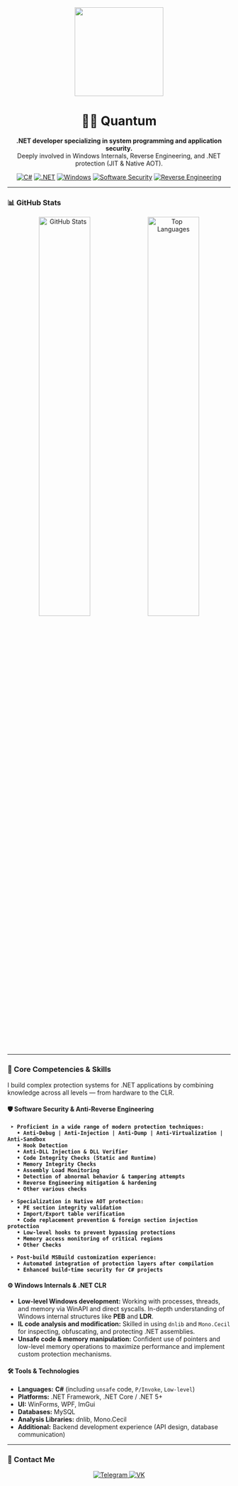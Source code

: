 <div align="center">
  <img src="https://media.giphy.com/media/du3J3cXyzhj75IOgvA/giphy.gif" width="200" height="200">
  <h1>👨‍💻 Quantum</h1>
  <p>
    <strong>.NET developer specializing in system programming and application security.</strong>
    <br>
    Deeply involved in Windows Internals, Reverse Engineering, and .NET protection (JIT & Native AOT).
  </p>
  <p align="center">
    <a href="#"><img alt="C#" src="https://img.shields.io/badge/C%23-239120?style=for-the-badge&logo=c-sharp&logoColor=white"></a>
    <a href="#"><img alt=".NET" src="https://img.shields.io/badge/.NET-512BD4?style=for-the-badge&logo=dotnet&logoColor=white"></a>
    <a href="#"><img alt="Windows" src="https://img.shields.io/badge/Windows_Internals-0078D6?style=for-the-badge&logo=windows&logoColor=white"></a>
    <a href="#"><img alt="Software Security" src="https://img.shields.io/badge/Software%20Security-white?style=for-the-badge"></a>
    <a href="#"><img alt="Reverse Engineering" src="https://img.shields.io/badge/Reverse%20Engineering-black?style=for-the-badge"></a>
  </p>
</div>

---

### 📊 GitHub Stats

<p align="center">
  <img src="https://github-readme-stats.vercel.app/api?username=Quantum54554545&show_icons=true&theme=radical&rank_icon=github" alt="GitHub Stats" width="48%">
  <img src="https://github-readme-stats.vercel.app/api/top-langs/?username=Quantum54554545&layout=compact&theme=radical" alt="Top Languages" width="48%">
</p>

---

### 🚀 Core Competencies & Skills

I build complex protection systems for .NET applications by combining knowledge across all levels — from hardware to the CLR.

#### **🛡️ Software Security & Anti-Reverse Engineering**
**` ➤ Proficient in a wide range of modern protection techniques:`**  
**`   • Anti-Debug | Anti-Injection | Anti-Dump | Anti-Virtualization | Anti-Sandbox`**  
**`   • Hook Detection`**  
**`   • Anti-DLL Injection & DLL Verifier`**  
**`   • Code Integrity Checks (Static and Runtime)`**  
**`   • Memory Integrity Checks`**  
**`   • Assembly Load Monitoring`**  
**`   • Detection of abnormal behavior & tampering attempts`**  
**`   • Reverse Engineering mitigation & hardening`**  
**`   • Other various checks`**

**` ➤ Specialization in Native AOT protection:`**  
**`   • PE section integrity validation`**  
**`   • Import/Export table verification`**  
**`   • Code replacement prevention & foreign section injection protection`**  
**`   • Low-level hooks to prevent bypassing protections`**  
**`   • Memory access monitoring of critical regions`**  
**`   • Other Checks`**

**` ➤ Post-build MSBuild customization experience:`**  
**`   • Automated integration of protection layers after compilation`**  
**`   • Enhanced build-time security for C# projects`**

#### **⚙️ Windows Internals & .NET CLR**
- **Low-level Windows development:** Working with processes, threads, and memory via WinAPI and direct syscalls. In-depth understanding of Windows internal structures like **PEB** and **LDR**.
- **IL code analysis and modification:** Skilled in using `dnlib` and `Mono.Cecil` for inspecting, obfuscating, and protecting .NET assemblies.
- **Unsafe code & memory manipulation:** Confident use of pointers and low-level memory operations to maximize performance and implement custom protection mechanisms.

#### **🛠️ Tools & Technologies**
- **Languages:** **C#** (including `unsafe` code, `P/Invoke`, `Low-level`)  
- **Platforms:** .NET Framework, .NET Core / .NET 5+  
- **UI:** WinForms, WPF, ImGui  
- **Databases:** MySQL  
- **Analysis Libraries:** dnlib, Mono.Cecil  
- **Additional:** Backend development experience (API design, database communication)

---

### 🔗 Contact Me

<p align="center">
  <a href="https://t.me/quantuumm">
    <img src="https://img.shields.io/badge/Telegram-2CA5E0?style=for-the-badge&logo=telegram&logoColor=white" alt="Telegram">
  </a>
  <a href="https://vk.com/skamminglocalclub">
    <img src="https://img.shields.io/badge/VKontakte-0077FF?style=for-the-badge&logo=vk&logoColor=white" alt="VK">
  </a>
</p>
